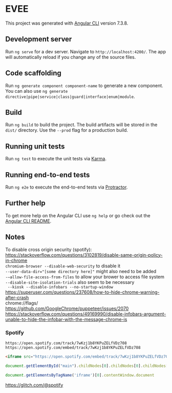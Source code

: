 # EVEE

This project was generated with [Angular CLI](https://github.com/angular/angular-cli) version 7.3.8.

## Development server

Run `ng serve` for a dev server. Navigate to `http://localhost:4200/`. The app will automatically reload if you change any of the source files.

## Code scaffolding

Run `ng generate component component-name` to generate a new component. You can also use `ng generate directive|pipe|service|class|guard|interface|enum|module`.

## Build

Run `ng build` to build the project. The build artifacts will be stored in the `dist/` directory. Use the `--prod` flag for a production build.

## Running unit tests

Run `ng test` to execute the unit tests via [Karma](https://karma-runner.github.io).

## Running end-to-end tests

Run `ng e2e` to execute the end-to-end tests via [Protractor](http://www.protractortest.org/).

## Further help

To get more help on the Angular CLI use `ng help` or go check out the [Angular CLI README](https://github.com/angular/angular-cli/blob/master/README.md).


## Notes
To disable cross origin security (spotify):  
https://stackoverflow.com/questions/3102819/disable-same-origin-policy-in-chrome  
`chromium-browser --disable-web-security` to disable it   
`--user-data-dir="[some directory here]"` might also need to be added    
`-–allow-file-access-from-files` to allow your brower to access file system    
`--disable-site-isolation-trials` also seem to be necessary   
` --kiosk --disable-infobars --no-startup-window`
https://superuser.com/questions/237608/how-to-hide-chrome-warning-after-crash   
chrome://flags/  
https://github.com/GoogleChrome/puppeteer/issues/2070  
https://stackoverflow.com/questions/49169990/disable-infobars-argument-unable-to-hide-the-infobar-with-the-message-chrome-is


### Spotify
`https://open.spotify.com/track/7wKzj1b8YKPuZELfVDz708`  
`https://open.spotify.com/embed/track/7wKzj1b8YKPuZELfVDz708`  
```html
<iframe src="https://open.spotify.com/embed/track/7wKzj1b8YKPuZELfVDz708" width="300" height="380" frameborder="0" allowtransparency="true" allow="encrypted-media"></iframe>
```
```js
document.getElementById("main").childNodes[0].childNodes[0].childNodes[0].childNodes[0].childNodes[0].childNodes[0].click()
```
```js
document.getElementsByTagName('iframe')[0].contentWindow.document
```
https://glitch.com/@spotify